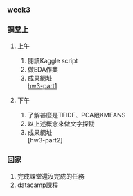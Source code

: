 ### week3
### 課堂上
1. 上午
   1. 閱讀Kaggle script
   2. 做EDA作業
   3. 成果網址<br />
[hw3-part1](https://bo-han.github.io/NTU-R/week3/hw3)

2. 下午
   1. 了解甚麼是TFIDF、PCA跟KMEANS
   2. 以上述概念來做文字探勘
   3. 成果網址<br />
[hw3-part2]

### 回家
1. 完成課堂還沒完成的任務
2. datacamp課程
